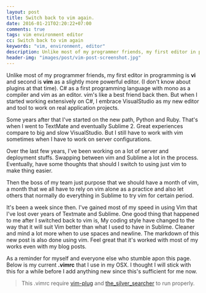 ```yaml
---
layout: post
title: Switch back to vim again.
date: 2016-01-21T02:20:22+07:00
comments: true
tags: vim environment editor
cc: Switch back to vim again
keywords: "vim, environment, editor"
description: Unlike most of my programmer friends, my first editor in programming is vi and second is vim as a slightly powerful editor. (I don't know about plugins at that time). C# as a first programming language with mono as a compiler and vim as an editor. vim's like a best friend back then. But when I started working extensively on C#, I embrace VisualStudio as my new editor and tool to work on real application projects.
header-img: "images/post/vim-post-screenshot.jpg"
---
```


Unlike most of my programmer friends, my first editor in programming is **vi** and
second is **vim** as a slightly more powerful editor. (I don't know about plugins at that
time). C# as a first programming language with mono as a compiler and vim as an editor.
vim's like a best friend back then. But when I started working extensively on C#,
I embrace VisualStudio as my new editor and tool to work on real application projects.

Some years after that I've started on the new path, Python and Ruby. That's when I went
to TextMate and eventually Sublime 2. Great experiences compare to big and slow
VisualStudio. But I still have to work with vim sometimes when I have to work on
server configurations.

Over the last few years, I've been working on a lot of server and deployment stuffs.
Swapping between vim and Sublime a lot in the process. Eventually, have some thoughts
that should I switch to using just vim to make thing easier.

Then the boss of my team just purpose that we should have a month of vim, a month that
we all have to rely on vim alone as a practice and also let others that normally do
everything in Sublime to try vim for certain period.

It's been a week since then. I've gained most of my speed in using Vim that I've
lost over years of Textmate and Sublime. One good thing that happened to me after I
switched back to vim is, My coding style have changed to the way that it will suit Vim
better than what I used to have in Sublime. Cleaner and mind a lot more when to use
spaces and newline. The markdown of this new post is also done using vim. Feel great
that it's worked with most of my works even with my blog posts.

As a reminder for myself and everyone else who stumble apon this page. Below is
my current **.vimrc** that I use in my OSX. I thought I will stick with this for a while
before I add anything new since this's sufficient for me now.

> This .vimrc require [vim-plug](https://github.com/junegunn/vim-plug) and
> [the_silver_searcher](https://github.com/ggreer/the_silver_searcher) to run properly.
